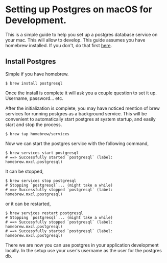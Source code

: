 # Setting up Postgres on macOS for Development.

This is a simple guide to help you set up a postgres database service on your
mac. This will allow to develop. This guide assumes you have homebrew installed.
If you don't, do that first [here](brew.sh).

## Install Postgres

Simple if you have homebrew.

```
$ brew install postgresql
```

Once the install is complete it will ask you a couple question to set it up.
Username, password... etc. 

After the initialization is complete, you may have noticed mention of brew
services for running postgres as a background service. This will be convenient
to automatically start postgres at system startup, and easily start and stop the
process.

```
$ brew tap homebrew/services
```

Now we can start the postgres service with the following command,

```
$ brew services start postgresql
# ==> Successfully started `postgresql` (label: homebrew.mxcl.postgresql)
```

It can be stopped,

```
$ brew services stop postgresql
# Stopping `postgresql`... (might take a while)
# ==> Successfully stopped `postgresql` (label: homebrew.mxcl.postgresql)
```

or it can be restarted,

```
$ brew services restart postgresql
# Stopping `postgresql`... (might take a while)
# ==> Successfully stopped `postgresql` (label: homebrew.mxcl.postgresql)
# ==> Successfully started `postgresql` (label: homebrew.mxcl.postgresql)

```

There we are now you can use postgres in your application development locally.
In the setup use your user's username as the user for the postgres db.
